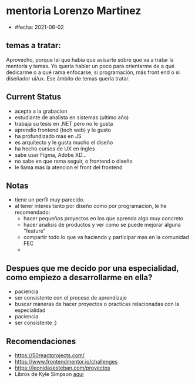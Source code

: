 # mentoria Lorenzo Martinez

- #fecha: 2021-06-02
## temas a tratar:

Aprovecho, porque lei que habia que avisarte sobre que va a tratar la mentoría y temas. Yo quería hablar un poco para orientarme de a qué dedicarme o a qué rama enfocarse, si programación, más front end o si diseñador ui/ux. Ese ámbito de temas quería tratar.

## Current Status

- acepta a la grabacion
- estudiante de analista en sistemas (ultimo año)
- trabaja su tesis en .NET pero no le gusta
- aprendio frontend (tech web) y le gusto
- ha profundizado mas en JS
- es arquitecto y le gusta mucho el diseño
- ha hecho cursos de UX en ingles
- sabe usar Figma, Adobe XD...
- no sabe en que rama seguir, o frontend o diseño
- le llama mas la atencion el front del frontend

## Notas

- tiene un perfil muy parecido.
- al tener interes tanto por diseño como por programacion, le he recomendado:
  - hacer pequeños proyectos en los que aprenda algo muy concreto
  - hacer analisis de productos y ver como se puede mejorar alguna "feature"
  - compartir todo lo que va haciendo y participar mas en la comunidad FEC
  - 


## Despues que me decido por una especialidad, como empiezo a desarrollarme en ella?

- paciencia
- ser consistente con el proceso de aprendizaje
- buscar maneras de hacer proyectos o practicas relacionadas con la especialidad
- paciencia
- ser consistente :)


## Recomendaciones
- https://50reactprojects.com/
- https://www.frontendmentor.io/challenges
- https://leonidasesteban.com/proyectos
- Libros de Kyle Simpson [aqui](https://github.com/getify/You-Dont-Know-JS)